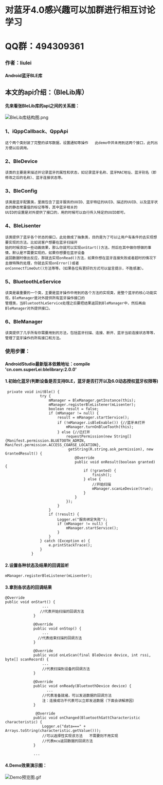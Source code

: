 # 对蓝牙4.0感兴趣可以加群进行相互讨论学习
# QQ群：494309361

### 作者：liulei
#### Android蓝牙BLE库

## 本文的api介绍：（BleLib库）
#### 先来看张BleLib库的api之间的关系图：
![BleLib库结构图.png](http://upload-images.jianshu.io/upload_images/3884117-2c5a0b95cda75158.png?imageMogr2/auto-orient/strip%7CimageView2/2/w/840)
### 1、iQppCallback、QppApi
```
这个两个类封装了完整的读写数据，设置通知等操作   此demo中并未用到这两个接口，此列出方便以后调用。
```
### 2、BleDevice
```
该类的主要是来描述并记录蓝牙的属性和状态，如记录蓝牙名称、蓝牙MAC地址、蓝牙别名（即修改之后的名称）、蓝牙连接状态等。
```
### 3、BleConfig
```
该类是蓝牙配置类，里面包含了蓝牙服务的UUID、蓝牙特征的UUID、描述的UUID、以及蓝牙状态的静态常量值的标记等等，其中蓝牙相关的
UUID的设置是对外提供了接口的，用的时候可以自行传入特定的UUID即可。
```      
### 4、BleLisenter
``` 
该类提供了蓝牙各个状态的接口，此处做成了抽象类，目的是为了可以让用户有条件的去实现想要实现的方法，比如说客户想要在蓝牙扫描开
始的时候添加一些动画效果，那么你就可以实现onStart()方法，然后在其中做你想做的事情，默认是不需要实现的，如果你想要在蓝牙设备
返回数据时做出反应，那就去实现onRead()方法，如果你想在蓝牙连接失败或者超时的情况下去做特殊的处理，你就去实现onError()或者
onConnectTimeOut()方法等等。（如果各位有更好的方式可以留言提示，不胜感激）。
```
### 5、BluetoothLeService
```
该类是最重要的一个类，主要是蓝牙操作中用到的各个方法的实现类，是整个蓝牙的核心功能实现，BleManager是对外提供所有蓝牙操作接口的
管理类，当BluetoothLeService处理之后要把结果返回到BleManager中，然后再由BleManager对外提供接口。
```
### 6、BleManager
```
该类提供了几乎所有你需要用到的方法，包括蓝牙扫描、连接、断开、蓝牙当前连接状态等等，管理了蓝牙操作的所有接口和方法。
```

### 使用步骤：

#### AndroidStudio最新版本依赖地址：compile 'cn.com.superLei:blelibrary:2.0.0'
#### 1.初始化蓝牙(判断设备是否支持BLE，蓝牙是否打开以及6.0动态授权蓝牙权限等)<br>

```
 private void initBle() {
                try {
                    mManager = BleManager.getInstance(this);
                    mManager.registerBleListener(mLisenter);
                    boolean result = false;
                    if (mManager != null) {
                        result = mManager.startService();
                        if (!mManager.isBleEnable()) {//蓝牙未打开
                            mManager.turnOnBlueTooth(this);
                        } else {//已打开
                            requestPermission(new String[]{Manifest.permission.BLUETOOTH_ADMIN, Manifest.permission.ACCESS_COARSE_LOCATION},
                             getString(R.string.ask_permission), new GrantedResult() {
                                @Override
                                public void onResult(boolean granted) {
                                    if (!granted) {
                                        finish();
                                    } else {
                                        //开始扫描
                                        mManager.scanLeDevice(true);
                                    }
                                }
                            });
                        }
                    }
                    if (!result) {
                        Logger.e("服务绑定失败");
                        if (mManager != null) {
                            mManager.startService();
                        }
                    }
                } catch (Exception e) {
                    e.printStackTrace();
                }
            }       
```

#### 2.设置各种状态及结果的回调监听
```
mManager.registerBleListener(mLisenter);
```

#### 3.拿到各状态的回调结果
```
@Override
public void onStart() {
                 ...
                //代表开始扫描的回调方法
             }
 
             @Override
             public void onStop() {
                 ...
               //代表结束扫描的回调方法
             }
 
             @Override
             public void onLeScan(final BleDevice device, int rssi, byte[] scanRecord) {
                 ...
                 //代表扫描到设备的回调方法
             }
 
             @Override
             public void onReady(BluetoothDevice device) {
                   ...
                 //代表准备就绪，可以发送数据的回调方法
                 注：连接成功不代表可以立即发送数据（下面会讲解原因）
             }
 
              @Override
             public void onChanged(BluetoothGattCharacteristic characteristic) {
                 Logger.e("data===" + Arrays.toString(characteristic.getValue()));
                 //可以选择性实现该方法   不需要则不用实现
                 //代表mcu返回数据的回调方法
             }
             
             ...   
```

#### 4.Demo效果演示图：

![Demo预览图.gif](http://upload-images.jianshu.io/upload_images/3884117-49f080ad44b60946.gif?imageMogr2/auto-orient/strip)








































